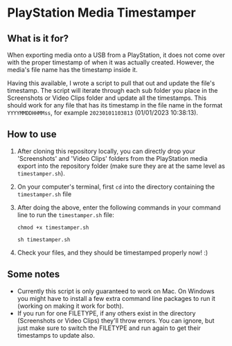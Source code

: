 # PlayStation Media Timestamper

## What is it for?
When exporting media onto a USB from a PlayStation, it does not come over with the proper timestamp of when it was actually created. However, the media's file name has the timestamp inside it.

Having this available, I wrote a script to pull that out and update the file's timestamp. The script will iterate through each sub folder you place in the Screenshots or Video Clips folder and update all the timestamps. This should work for any file that has its timestamp in the file name in the format `YYYYMMDDHHMMss`, for example `20230101103813` (01/01/2023 10:38:13).

## How to use

1. After cloning this repository locally, you can directly drop your 'Screenshots' and 'Video Clips' folders from the PlayStation media export into the repository folder (make sure they are at the same level as `timestamper.sh`).

2. On your computer's terminal, first `cd` into the directory containing the `timestamper.sh` file 

3. After doing the above, enter the following commands in your command line to run the `timestamper.sh` file:

    `chmod +x timestamper.sh`
    
    `sh timestamper.sh`

4. Check your files, and they should be timestamped properly now! :)

## Some notes

- Currently this script is only guaranteed to work on Mac. On Windows you might have to install a few extra command line packages to run it (working on making it work for both).
- If you run for one FILETYPE, if any others exist in the directory (Screenshots or Video Clips) they'll throw errors. You can ignore, but just make sure to switch the FILETYPE and run again to get their timestamps to update also.
